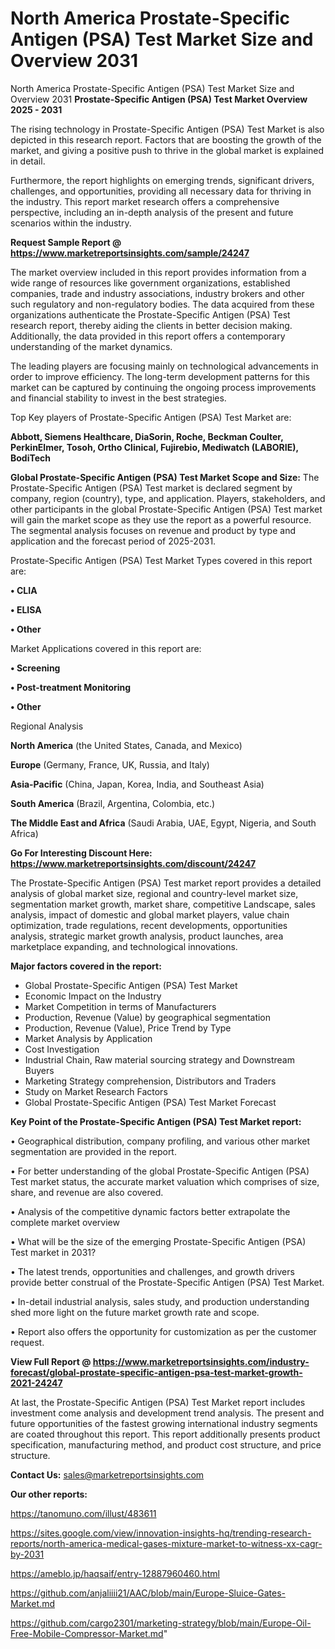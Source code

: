 # North America Prostate-Specific Antigen (PSA) Test Market Size and Overview 2031
North America Prostate-Specific Antigen (PSA) Test Market Size and Overview 2031
<Strong> Prostate-Specific Antigen (PSA) Test Market Overview 2025 - 2031</strong>

The rising technology in Prostate-Specific Antigen (PSA) Test Market is also depicted in this research report. Factors that are boosting the growth of the market, and giving a positive push to thrive in the global market is explained in detail.

Furthermore, the report highlights on emerging trends, significant drivers, challenges, and opportunities, providing all necessary data for thriving in the industry. This report market research offers a comprehensive perspective, including an in-depth analysis of the present and future scenarios within the industry.

<strong>Request Sample Report @ <a href=https://www.marketreportsinsights.com/sample/24247>https://www.marketreportsinsights.com/sample/24247</a></strong>

The market overview included in this report provides information from a wide range of resources like government organizations, established companies, trade and industry associations, industry brokers and other such regulatory and non-regulatory bodies. The data acquired from these organizations authenticate the Prostate-Specific Antigen (PSA) Test research report, thereby aiding the clients in better decision making. Additionally, the data provided in this report offers a contemporary understanding of the market dynamics.

The leading players are focusing mainly on technological advancements in order to improve efficiency. The long-term development patterns for this market can be captured by continuing the ongoing process improvements and financial stability to invest in the best strategies.

Top Key players of Prostate-Specific Antigen (PSA) Test Market are:

<strong>Abbott, Siemens Healthcare, DiaSorin, Roche, Beckman Coulter, PerkinElmer, Tosoh, Ortho Clinical, Fujirebio, Mediwatch (LABORIE), BodiTech</strong>

<strong><b>Global Prostate-Specific Antigen (PSA) Test Market Scope and Size:</b></strong>
The Prostate-Specific Antigen (PSA) Test market is declared segment by company, region (country), type, and application. Players, stakeholders, and other participants in the global Prostate-Specific Antigen (PSA) Test market will gain the market scope as they use the report as a powerful resource. The segmental analysis focuses on revenue and product by type and application and the forecast period of 2025-2031.

Prostate-Specific Antigen (PSA) Test Market Types covered in this report are:

<strong>• CLIA

• ELISA

• Other</strong>

Market Applications covered in this report are:

<strong>• Screening

• Post-treatment Monitoring

• Other</strong> 

Regional Analysis

<strong>North America</strong> (the United States, Canada, and Mexico)

<strong>Europe</strong> (Germany, France, UK, Russia, and Italy)

<strong>Asia-Pacific</strong> (China, Japan, Korea, India, and Southeast Asia)

<strong>South America</strong> (Brazil, Argentina, Colombia, etc.)

<strong>The Middle East and Africa</strong> (Saudi Arabia, UAE, Egypt, Nigeria, and South Africa)

<strong>Go For Interesting Discount Here: <a href=https://www.marketreportsinsights.com/discount/24247>https://www.marketreportsinsights.com/discount/24247</a></strong>

The Prostate-Specific Antigen (PSA) Test market report provides a detailed analysis of global market size, regional and country-level market size, segmentation market growth, market share, competitive Landscape, sales analysis, impact of domestic and global market players, value chain optimization, trade regulations, recent developments, opportunities analysis, strategic market growth analysis, product launches, area marketplace expanding, and technological innovations.

<strong><b>Major factors covered in the report:</b></strong>
<ul>
  <li>Global Prostate-Specific Antigen (PSA) Test Market </li>
  <li>Economic Impact on the Industry</li>
  <li>Market Competition in terms of Manufacturers</li>
  <li>Production, Revenue (Value) by geographical segmentation</li>
  <li>Production, Revenue (Value), Price Trend by Type</li>
  <li>Market Analysis by Application</li>
  <li>Cost Investigation</li>
  <li>Industrial Chain, Raw material sourcing strategy and Downstream Buyers</li>
  <li>Marketing Strategy comprehension, Distributors and Traders</li>
  <li>Study on Market Research Factors</li>
  <li>Global Prostate-Specific Antigen (PSA) Test Market Forecast</li>
</ul>

<strong><b>Key Point of the Prostate-Specific Antigen (PSA) Test Market report:</b></strong>

• Geographical distribution, company profiling, and various other market segmentation are provided in the report.

• For better understanding of the global Prostate-Specific Antigen (PSA) Test market status, the accurate market valuation which comprises of size, share, and revenue are also covered.

• Analysis of the competitive dynamic factors better extrapolate the complete market overview

• What will be the size of the emerging Prostate-Specific Antigen (PSA) Test market in 2031?

• The latest trends, opportunities and challenges, and growth drivers provide better construal of the Prostate-Specific Antigen (PSA) Test Market.

• In-detail industrial analysis, sales study, and production understanding shed more light on the future market growth rate and scope.

• Report also offers the opportunity for customization as per the customer request.

<strong><b>View Full Report @ <a href=https://www.marketreportsinsights.com/industry-forecast/global-prostate-specific-antigen-psa-test-market-growth-2021-24247>https://www.marketreportsinsights.com/industry-forecast/global-prostate-specific-antigen-psa-test-market-growth-2021-24247</a></b></strong>


At last, the Prostate-Specific Antigen (PSA) Test Market report includes investment come analysis and development trend analysis. The present and future opportunities of the fastest growing international industry segments are coated throughout this report. This report additionally presents product specification, manufacturing method, and product cost structure, and price structure.

<strong>Contact Us:</strong>
sales@marketreportsinsights.com

<strong>Our other reports:</strong>

<a href=https://tanomuno.com/illust/483611>https://tanomuno.com/illust/483611</a>

<a href=https://sites.google.com/view/innovation-insights-hq/trending-research-reports/north-america-medical-gases-mixture-market-to-witness-xx-cagr-by-2031>https://sites.google.com/view/innovation-insights-hq/trending-research-reports/north-america-medical-gases-mixture-market-to-witness-xx-cagr-by-2031</a>

<a href=https://ameblo.jp/haqsaif/entry-12887960460.html>https://ameblo.jp/haqsaif/entry-12887960460.html</a>

<a href=https://github.com/anjaliiii21/AAC/blob/main/Europe-Sluice-Gates-Market.md>https://github.com/anjaliiii21/AAC/blob/main/Europe-Sluice-Gates-Market.md</a>

<a href=https://github.com/cargo2301/marketing-strategy/blob/main/Europe-Oil-Free-Mobile-Compressor-Market.md>https://github.com/cargo2301/marketing-strategy/blob/main/Europe-Oil-Free-Mobile-Compressor-Market.md</a>"

